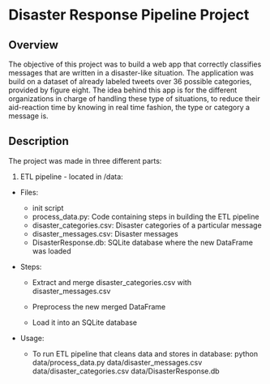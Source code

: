 # Disaster Response Pipeline Project

## Overview
The objective of this project was to build a web app that correctly classifies messages that are written in a disaster-like situation. The application was build on a dataset of already labeled tweets over 36 possible categories, provided by figure eight. The idea behind this app is for the different organizations in charge of handling these type of situations, to reduce their aid-reaction time by knowing in real time fashion, the type or category a message is.

## Description
The project was made in three different parts:

1. ETL pipeline - located in /data:

  * Files:
    - init script
    - process_data.py: Code containing steps in building the ETL pipeline
    - disaster_categories.csv: Disaster categories of a particular message
    - disaster_messages.csv: Disaster messages
    - DisasterResponse.db: SQLite database where the new DataFrame was loaded

  * Steps:
    - Extract and merge disaster_categories.csv with disaster_messages.csv

    - Preprocess the new merged DataFrame

    - Load it into an SQLite database

  * Usage:

    - To run ETL pipeline that cleans data and stores in database:
      python data/process_data.py data/disaster_messages.csv data/disaster_categories.csv data/DisasterResponse.db
